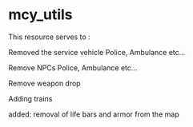 # mcy_utils
This resource serves to :

Removed the service vehicle Police, Ambulance etc...

Remove NPCs Police, Ambulance etc...

Remove weapon drop

Adding trains 

added: removal of life bars and armor from the map
